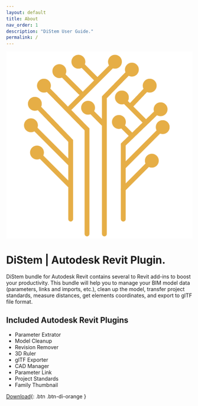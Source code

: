 ```yaml
---
layout: default
title: About
nav_order: 1
description: "DiStem User Guide."
permalink: /
---
```


![DiStem Logo](/assets/images/DiStem-Logo.png)

# DiStem | Autodesk Revit Plugin.

DiStem bundle for Autodesk Revit contains several to Revit add-ins to boost your productivity. This bundle will help you to manage your BIM model data (parameters, links and imports, etc.), clean up the model, transfer project standards, measure distances, get elements coordinates, and export to glTF file format. 

## Included Autodesk Revit Plugins

- Parameter Extrator
- Model Cleanup
- Revision Remover
- 3D Ruler
- glTF Exporter
- CAD Manager
- Parameter Link
- Project Standards
- Family Thumbnail

[Download](https://diroots.com/revit-plugins/distem-bundle-for-autodesk-revit/){: .btn .btn-di-orange }